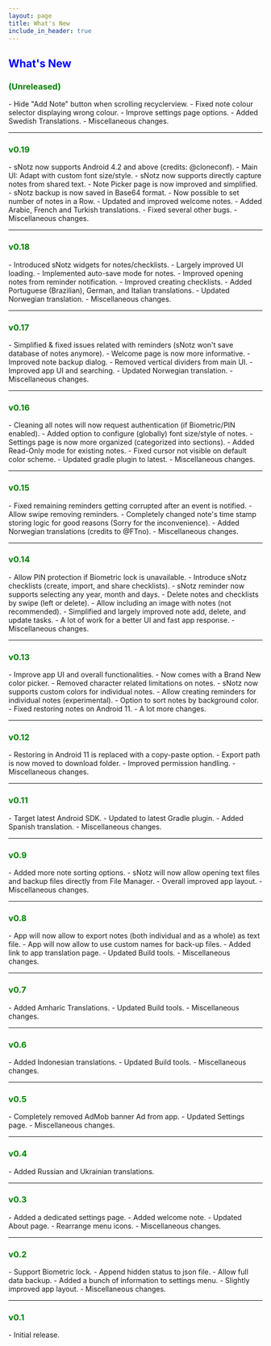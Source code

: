 ```yaml
---
layout: page
title: What's New
include_in_header: true
---
```


<h2 style="color: blue">What's New</h2>

<h3 style="color: green">(Unreleased)</h3>
- Hide "Add Note" button when scrolling recyclerview.
- Fixed note colour selector displaying wrong colour.
- Improve settings page options.
- Added Swedish Translations.
- Miscellaneous changes.

<hr>

<h3 style="color: green">v0.19</h3>
- sNotz now supports Android 4.2 and above (credits: @cloneconf).
- Main UI: Adapt with custom font size/style.
- sNotz now supports directly capture notes from shared text.
- Note Picker page is now improved and simplified.
- sNotz backup is now saved in Base64 format.
- Now possible to set number of notes in a Row.
- Updated and improved welcome notes.
- Added Arabic, French and Turkish translations.
- Fixed several other bugs.
- Miscellaneous changes.

<hr>

<h3 style="color: green">v0.18</h3>
- Introduced sNotz widgets for notes/checklists.
- Largely improved UI loading.
- Implemented auto-save mode for notes.
- Improved opening notes from reminder notification.
- Improved creating checklists.
- Added Portuguese (Brazilian), German, and Italian translations.
- Updated Norwegian translation.
- Miscellaneous changes.

<hr>

<h3 style="color: green">v0.17</h3>
- Simplified & fixed issues related with reminders (sNotz won't save database of notes anymore).
- Welcome page is now more informative.
- Improved note backup dialog.
- Removed vertical dividers from main UI.
- Improved app UI and searching.
- Updated Norwegian translation.
- Miscellaneous changes.

<hr>

<h3 style="color: green">v0.16</h3>
- Cleaning all notes will now request authentication (if Biometric/PIN enabled).
- Added option to configure (globally) font size/style of notes.
- Settings page is now more organized (categorized into sections).
- Added Read-Only mode for existing notes.
- Fixed cursor not visible on default color scheme.
- Updated gradle plugin to latest.
- Miscellaneous changes.

<hr>

<h3 style="color: green">v0.15</h3>
- Fixed remaining reminders getting corrupted after an event is notified.
- Allow swipe removing reminders.
- Completely changed note's time stamp storing logic for good reasons (Sorry for the inconvenience).
- Added Norwegian translations (credits to @FTno).
- Miscellaneous changes.

<hr>

<h3 style="color: green">v0.14</h3>
- Allow PIN protection if Biometric lock is unavailable.
- Introduce sNotz checklists (create, import, and share checklists).
- sNotz reminder now supports selecting any year, month and days.
- Delete notes and checklists by swipe (left or delete).
- Allow including an image with notes (not recommended).
- Simplified and largely improved note add, delete, and update tasks.
- A lot of work for a better UI and fast app response.
- Miscellaneous changes.

<hr>

<h3 style="color: green">v0.13</h3>
- Improve app UI and overall functionalities.
- Now comes with a Brand New color picker.
- Removed character related limitations on notes.
- sNotz now supports custom colors for individual notes.
- Allow creating reminders for individual notes (experimental).
- Option to sort notes by background color.
- Fixed restoring notes on Android 11.
- A lot more changes.

<hr>

<h3 style="color: green">v0.12</h3>
- Restoring in Android 11 is replaced with a copy-paste option.
- Export path is now moved to download folder.
- Improved permission handling.
- Miscellaneous changes.

<hr>

<h3 style="color: green">v0.11</h3>
- Target latest Android SDK.
- Updated to latest Gradle plugin.
- Added Spanish translation.
- Miscellaneous changes.

<hr>

<h3 style="color: green">v0.9</h3>
- Added more note sorting options.
- sNotz will now allow opening text files and backup files directly from File Manager.
- Overall improved app layout.
- Miscellaneous changes.

<hr>

<h3 style="color: green">v0.8</h3>
- App will now allow to export notes (both individual and as a whole) as text file.
- App will now allow to use custom names for back-up files.
- Added link to app translation page.
- Updated Build tools.
- Miscellaneous changes.

<hr>

<h3 style="color: green">v0.7</h3>
- Added Amharic Translations.
- Updated Build tools.
- Miscellaneous changes.

<hr>

<h3 style="color: green">v0.6</h3>
- Added Indonesian translations.
- Updated Build tools.
- Miscellaneous changes.

<hr>

<h3 style="color: green">v0.5</h3>
- Completely removed AdMob banner Ad from app.
- Updated Settings page.
- Miscellaneous changes.

<hr>

<h3 style="color: green">v0.4</h3>
- Added Russian and Ukrainian translations.

<hr>

<h3 style="color: green">v0.3</h3>
- Added a dedicated settings page.
- Added welcome note.
- Updated About page.
- Rearrange menu icons.
- Miscellaneous changes.

<hr>

<h3 style="color: green">v0.2</h3>
- Support Biometric lock.
- Append hidden status to json file.
- Allow full data backup.
- Added a bunch of information to settings menu.
- Slightly improved app layout.
- Miscellaneous changes.

<hr>

<h3 style="color: green">v0.1</h3>
- Initial release.
